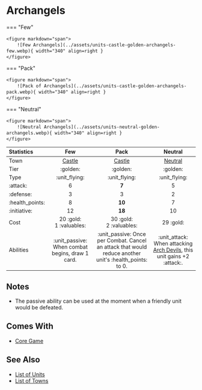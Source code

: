 # Archangels

=== "Few"

    <figure markdown="span">
        ![Few Archangels](../assets/units-castle-golden-archangels-few.webp){ width="340" align=right }
    </figure>

=== "Pack"

    <figure markdown="span">
        ![Pack of Archangels](../assets/units-castle-golden-archangels-pack.webp){ width="340" align=right }
    </figure>

=== "Neutral"

    <figure markdown="span">
        ![Neutral Archangels](../assets/units-neutral-golden-archangels.webp){ width="340" align=right }
    </figure>


| Statistics | Few | Pack | Neutral |
| :--- | :---: | :---: | :---: |
| Town | [Castle](../towns/castle.md) | [Castle](../towns/castle.md) | [Neutral](../towns/neutral.md) |
| Tier | :golden: | :golden: | :golden: |
| Type | :unit_flying: | :unit_flying: | :unit_flying: |
| :attack: | 6 | **7** | 5 |
| :defense: | 3 | 3 | 2 |
| :health_points: | 8 | **10** | 7 |
| :initiative: | 12 | **18** | 10 |
| Cost | 20 :gold:<br>1 :valuables: | 30 :gold:<br>2 :valuables: | 29 :gold: |
| Abilities | :unit_passive: When combat begins, draw 1 card. | :unit_passive: Once per Combat. Cancel an attack that would reduce another unit's :health_points: to 0. | :unit_attack: When attacking [Arch Devils](arch_devils.md), this unit gains +2 :attack:. |


## Notes

- The passive ability can be used at the moment when a friendly unit would be defeated.


## Comes With

- [Core Game](../content/core_game.md)


## See Also

- [List of Units](index.md)
- [List of Towns](../towns/index.md)
